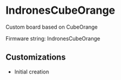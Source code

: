 # IndronesCubeOrange

Custom board based on CubeOrange

Firmware string: IndronesCubeOrange

## Customizations

- Initial creation
